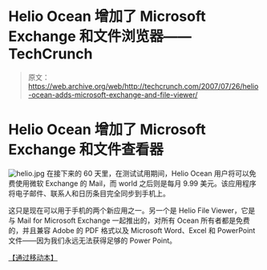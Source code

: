 # Helio Ocean 增加了 Microsoft Exchange 和文件浏览器——TechCrunch

> 原文：<https://web.archive.org/web/http://techcrunch.com/2007/07/26/helio-ocean-adds-microsoft-exchange-and-file-viewer/>

# Helio Ocean 增加了 Microsoft Exchange 和文件查看器

![helio.jpg](img/af3f30e7868c6b004922e32acd51b9df.png)
在接下来的 60 天里，在测试试用期间，Helio Ocean 用户将可以免费使用微软 Exchange 的 Mail，而 world 之后则是每月 9.99 美元。该应用程序将电子邮件、联系人和日历条目完全同步到手机上。

这只是现在可以用于手机的两个新应用之一。另一个是 Helio File Viewer，它是与 Mail for Microsoft Exchange 一起推出的，对所有 Ocean 所有者都是免费的，并且兼容 Adobe 的 PDF 格式以及 Microsoft Word、Excel 和 PowerPoint 文件——因为我们永远无法获得足够的 Power Point。

[【通过移动本】](https://web.archive.org/web/20201124160740/http://www.mobileburn.com/news.jsp?Id=3553&source=HOME)
